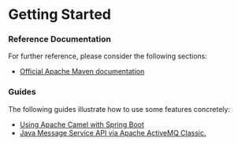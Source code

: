 # Getting Started

### Reference Documentation
For further reference, please consider the following sections:

* [Official Apache Maven documentation](https://maven.apache.org/guides/index.html)

### Guides
The following guides illustrate how to use some features concretely:

* [Using Apache Camel with Spring Boot](https://camel.apache.org/spring-boot)
* [Java Message Service API via Apache ActiveMQ Classic.](https://spring.io/guides/gs/messaging-jms/)

